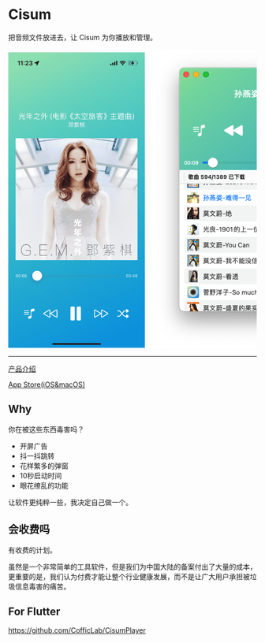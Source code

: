 # Cisum

把音频文件放进去，让 Cisum 为你播放和管理。

<div style="overflow-x: scroll; white-space: nowrap;">
    <img src="./docs/p2.min.png"  height="600" style="display: inline-block; margin-right: 10px;" />
    <img src="./docs/p1.png" style="display: inline-block; margin-right: 10px;" />
</div>

<hr>

<a href="https://cofficlab.github.io/en/cisum" target="_blank">产品介绍</a>

<a href="https://apps.apple.com/cn/app/cisum/id6466401036" target="_blank">App Store(iOS&macOS)</a>

## Why

你在被这些东西毒害吗？

- 开屏广告
- 抖一抖跳转
- 花样繁多的弹窗
- 10秒启动时间
- 眼花缭乱的功能

让软件更纯粹一些，我决定自己做一个。

## 会收费吗

有收费的计划。  

虽然是一个非常简单的工具软件，但是我们为中国大陆的备案付出了大量的成本，更重要的是，我们认为付费才能让整个行业健康发展，而不是让广大用户承担被垃圾信息毒害的痛苦。

## For Flutter

https://github.com/CofficLab/CisumPlayer



